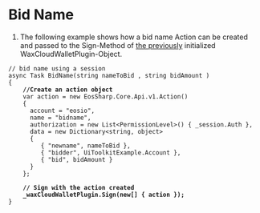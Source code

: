 # Bid Name

1. The following example shows how a bid name Action can be created and passed to the Sign-Method of [the previously](https://liquiidio.gitbook.io/unity-plugin-suite/v/wcwunity/examples/example\_a) initialized WaxCloudWalletPlugin-Object.

<pre class="language-csharp"><code class="lang-csharp">// bid name using a session
async Task BidName(string nameToBid , string bidAmount )
{
<strong>    //Create an action object
</strong>    var action = new EosSharp.Core.Api.v1.Action()
    {
      account = "eosio",
      name = "bidname",
      authorization = new List&#x3C;PermissionLevel>() { _session.Auth },
      data = new Dictionary&#x3C;string, object>
      {
         { "newname", nameToBid },
         { "bidder", UiToolkitExample.Account },
         { "bid", bidAmount }
      }
    };
		
<strong>    // Sign with the action created
</strong><strong>    _waxCloudWalletPlugin.Sign(new[] { action });
</strong>}
</code></pre>
